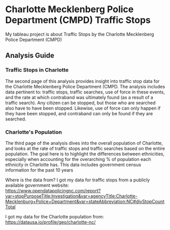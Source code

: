 # Charlotte Mecklenberg Police Department (CMPD) Traffic Stops
My tableau project is about Traffic Stops by the Charlotte Mecklenberg Police Department (CMPD)

## Analysis Guide
### Traffic Stops in Charlotte

The second page of this analysis provides insight into traffic stop data for the Charlotte Mecklenberg Police Department (CMPD. The analysis includes data pertinent to: traffic stops, traffic searches, use of force in these events, and the rate at which contraband was ultimately found (as a result of a traffic search). Any citizen can be stopped, but those who are searched also have to have been stopped. Likewise, use of force can only happen if they have been stopped, and contraband can only be found if they are searched.

### Charlotte's Population

The third page of the analysis dives into the overall population of Charlotte, and looks at the rate of traffic stops and traffic searches based on the entire population. The goal here is to highlight the differences between ethnicities, especially when accounting for the overarching % of population each ethnicity in Charlotte has. This data includes government census information for the past 10 years

Where is the data from?
I got my data for traffic stops from a publicly available government website: https://www.opendatapolicingnc.com/report?var=stopPurposeTitle:Investigation&var=agencyTitle:Charlotte-Mecklenburg+Police+Department&var=stateAbbreviation:NC#divStopCountTotal

I got my data for the Charlotte population from: https://datausa.io/profile/geo/charlotte-nc/
